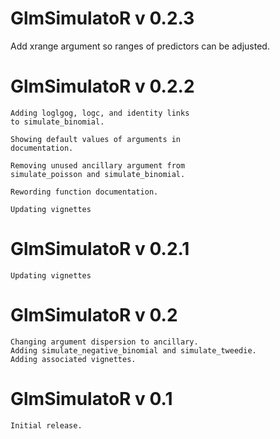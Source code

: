 # GlmSimulatoR v 0.2.3
  Add xrange argument so ranges of predictors
  can be adjusted.

# GlmSimulatoR v 0.2.2
	Adding loglgog, logc, and identity links
	to simulate_binomial.
	
	Showing default values of arguments in
	documentation.
	
	Removing unused ancillary argument from
	simulate_poisson and simulate_binomial.
	
	Rewording function documentation.
	
	Updating vignettes
	
# GlmSimulatoR v 0.2.1
	Updating vignettes
	
# GlmSimulatoR v 0.2
	Changing argument dispersion to ancillary. 
	Adding simulate_negative_binomial and simulate_tweedie.
	Adding associated vignettes.

# GlmSimulatoR v 0.1
	Initial release.
